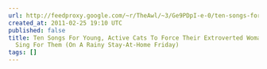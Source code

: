 ```yaml
---
url: http://feedproxy.google.com/~r/TheAwl/~3/Ge9PDpI-e-0/ten-songs-for-young-active-cats-to-force-their-extroverted-woman-owners-to-sing-for-them-on-a-rainy-stay-at-home-friday
created_at: 2011-02-25 19:10 UTC
published: false
title: Ten Songs For Young, Active Cats To Force Their Extroverted Woman Owners To
  Sing For Them (On A Rainy Stay-At-Home Friday)
tags: []
---
```



